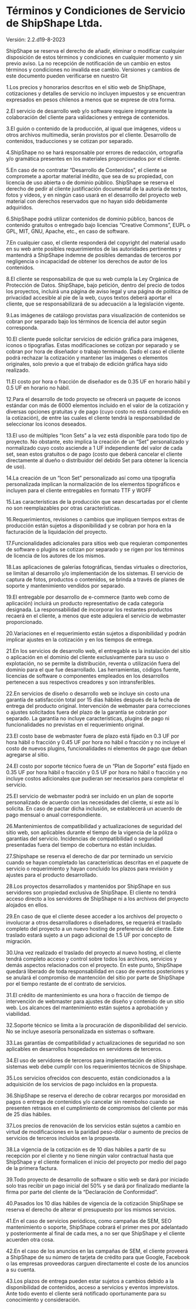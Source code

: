 # Términos y Condiciones de Servicio de ShipShape Ltda.

Versión: 2.2.d19-8-2023

ShipShape se reserva el derecho de añadir, eliminar o modificar cualquier disposición de estos términos y condiciones en cualquier momento y sin previo aviso. La no recepción de notificación de un cambio en estos términos y condiciones no invalida ese cambio. Versiones y cambios de este documento pueden verificarse en nuestro Git

1.Los precios y honorarios descritos en el sitio web de ShipShape, cotizaciones y detalles de servicio no incluyen impuestos y se encuentran expresados en pesos chilenos a menos que se exprese de otra forma.

2.El servicio de desarrollo web y/o software requiere íntegramente la colaboración del cliente para validaciones y entrega de contenidos.

3.El guión o contenido de la producción, al igual que imágenes, videos u otros archivos multimedia, serán provistos por el cliente. Desarrollo de contenidos, traducciones y se cotizan por separado.

4.ShipShape no se hará responsable por errores de redacción, ortografía y/o gramática presentes en los materiales proporcionados por el cliente.

5.En caso de no contratar “Desarrollo de Contenidos”, el cliente se compromete a aportar material inédito, que sea de su propiedad, con licencia de uso abierta o de dominio público. ShipShape se reserva el derecho de pedir al cliente justificación documental de la autoría de textos, fotos y vídeos, y en ningún caso usará en el desarrollo del proyecto web material con derechos reservados que no hayan sido debidamente adquiridos.

6.ShipShape podrá utilizar contenidos de dominio público, bancos de contenido gratuitos o entregado bajo licencias “Creative Commons”, EUPL o GPL, MIT, GNU, Apache, etc., en caso de software.

7.En cualquier caso, el cliente responderá del copyright del material usado en su web ante posibles requerimientos de las autoridades pertinentes y mantendrá a ShipShape indemne de posibles demandas de terceros por negligencia o incapacidad de obtener los derechos de autor de los contenidos.

8.El cliente se responsabiliza de que su web cumpla la Ley Orgánica de Protección de Datos. ShipShape, bajo petición, dentro del precio de todos los proyectos, incluirá una página de aviso legal y una página de política de privacidad accesible al pie de la web, cuyos textos deberá aportar el cliente, que se responsabilizará de su adecuación a la legislación vigente.

9.Las imágenes de catálogo provistas para visualización de contenidos se cobran por separado bajo los términos de licencia del autor según corresponda.

10.El cliente puede solicitar servicios de edición gráfica para imágenes, iconos o tipografías. Estas modificaciones se cotizan por separado y se cobran por hora de diseñador o trabajo terminado. Dado el caso el cliente podrá rechazar la cotización y mantener las imágenes o elementos originales, solo previo a que el trabajo de edición gráfica haya sido realizado.

11.El costo por hora o fracción de diseñador es de 0.35 UF en horario hábil y 0.5 UF en horario no hábil.

12.Para el desarrollo de todo proyecto se ofrecerá un paquete de iconos estándar con más de 6000 elementos incluido en el valor de la cotización y diversas opciones gratuitas y de pago (cuyo costo no está comprendido en la cotización), de entre las cuales el cliente tendrá la responsabilidad de seleccionar los iconos deseados.

13.El uso de múltiples “Icon Sets” a la vez está disponible para todo tipo de proyecto. No obstante, esto implica la creación de un “Set” personalizado y normalizado cuyo costo asciende a 1 UF independiente del valor de cada set, sean estos gratuitos o de pago (costo que deberá cancelar el cliente directamente al dueño o distribuidor del debido Set para obtener la licencia de uso).

14.La creación de un “Icon Set” personalizado así como una tipografía personalizada implican la normalización de los elementos tipográficos e incluyen para el cliente entregables en formato TTF y WOFF

15.Las características de la producción que sean descartadas por el cliente no son reemplazables por otras características.

16.Requerimientos, revisiones o cambios que impliquen tiempos extras de producción están sujetos a disponibilidad y se cobran por hora en la facturación de la liquidación del proyecto.

17.Funcionalidades adicionales para sitios web que requieran componentes de software o plugins se cotizan por separado y se rigen por los términos de licencia de los autores de los mismos.

18.Las aplicaciones de galerías fotográficas, tiendas virtuales o directorios, se limitan al desarrollo y/o implementación de los sistemas. El servicio de captura de fotos, productos o contenidos, se brinda a través de planes de soporte y mantenimiento vendidos por separado.

19.El entregable por desarrollo de e-commerce (tanto web como de aplicación) incluirá un producto representativo de cada categoría designada. La responsabilidad de incorporar los restantes productos recaerá en el cliente, a menos que este adquiera el servicio de webmaster proporcionado.

20.Variaciones en el requerimiento están sujetos a disponibilidad y podrán implicar ajustes en la cotización y en los tiempos de entrega.

21.En los servicios de desarrollo web, el entregable es la instalación del sitio o aplicación en el dominio del cliente exclusivamente para su uso o explotación, no se permite la distribución, reventa o utilización fuera del dominio para el que fue desarrollado. Las herramientas, códigos fuente, licencias de software o componentes empleados en los desarrollos pertenecen a sus respectivos creadores y son intransferibles.

22.En servicios de diseño o desarrollo web se incluye sin costo una garantía de satisfacción total por 15 días hábiles después de la fecha de entrega del producto original. Intervención de webmaster para correcciones o ajustes solicitados fuera del plazo de la garantía se cobrarán por separado. La garantía no incluye características, plugins de pago ni funcionalidades no previstas en el requerimiento original.

23.El costo base de webmaster fuera de plazo está fijado en 0.3 UF por hora hábil o fracción y 0.45 UF por hora no hábil o fracción y no incluye el costo de nuevos plugins, funcionalidades ni elementos de pago que deban agregarse al sitio.

24.El costo por soporte técnico fuera de un “Plan de Soporte” está fijado en 0.35 UF por hora hábil o fracción y 0.5 UF por hora no hábil o fracción y no incluye costos adicionales que pudieran ser necesarios para completar el servicio.

25.El servicio de webmaster podrá ser incluido en un plan de soporte personalizado de acuerdo con las necesidades del cliente, si este así lo solicita. En caso de pactar dicha inclusión, se establecerá un acuerdo de pago mensual o anual correspondiente.

26.Mantenimientos de compatibilidad y actualizaciones de seguridad del sitio web, son aplicables durante el tiempo de la vigencia de la póliza o garantías del servicio. Incidencias de compatibilidad o seguridad presentadas fuera del tiempo de cobertura no están incluidas.

27.Shipshape se reserva el derecho de dar por terminado un servicio cuando se hayan completado las características descritas en el paquete de servicio o requerimiento y hayan concluido los plazos para revisión y ajustes para el producto desarrollado.

28.Los proyectos desarrollados y mantenidos por ShipShape en sus servidores son propiedad exclusiva de ShipShape. El cliente no tendrá acceso directo a los servidores de ShipShape ni a los archivos del proyecto alojados en ellos.

29.En caso de que el cliente desee acceder a los archivos del proyecto o involucrar a otros desarrolladores o diseñadores, se requerirá el traslado completo del proyecto a un nuevo hosting de preferencia del cliente. Este traslado estará sujeto a un pago adicional de 1.5 UF por concepto de migración.

30.Una vez realizado el traslado del proyecto al nuevo hosting, el cliente tendrá completo acceso y control sobre todos los archivos, servicios y demás aspectos relacionados con el proyecto. En este punto, ShipShape quedará liberado de toda responsabilidad en caso de eventos posteriores y se anulará el compromiso de mantención del sitio por parte de ShipShape por el tiempo restante de el contrato de servicios.

31.El crédito de mantenimiento es una hora o fracción de tiempo de intervención de webmaster para ajustes de diseño y contenido de un sitio web. Los alcances del mantenimiento están sujetos a aprobación y viabilidad.

32.Soporte técnico se limita a la procuración de disponibilidad del servicio. No se incluye asesoría personalizada en sistemas o software.

33.Las garantías de compatibilidad y actualizaciones de seguridad no son aplicables en desarrollos hospedados en servidores de terceros.

34.El uso de servidores de terceros para implementación de sitios o sistemas web debe cumplir con los requerimientos técnicos de Shipshape.

35.Los servicios ofrecidos con descuento, están condicionados a la adquisición de los servicios de pago incluidos en la propuesta.

36.ShipShape se reserva el derecho de cobrar recargos por morosidad en pagos o entrega de contenidos y/o cancelar sin reembolso cuando se presenten retrasos en el cumplimiento de compromisos del cliente por más de 25 días hábiles.

37.Los precios de renovación de los servicios están sujetos a cambio en virtud de modificaciones en la paridad peso-dólar o aumento de precios de servicios de terceros incluidos en la propuesta.

38.La vigencia de la cotización es de 10 días hábiles a partir de su recepción por el cliente y no tiene ningún valor contractual hasta que ShipShape y el cliente formalicen el inicio del proyecto por medio del pago de la primera factura.

39.Todo proyecto de desarrollo de software o sitio web se dará por iniciado solo tras recibir un pago inicial del 50% y se dará por finalizado mediante la firma por parte del cliente de la “Declaración de Conformidad”.

40.Pasados los 10 días hábiles de vigencia de la cotización ShipShape se reserva el derecho de alterar el presupuesto por los mismos servicios.

41.En el caso de servicios periódicos, como campañas de SEM, SEO mantenimiento o soporte, ShipShape cobrará el primer mes por adelantado y posteriormente al final de cada mes, a no ser que ShipShape y el cliente acuerden otra cosa.

42.En el caso de los anuncios en las campañas de SEM, el cliente proveerá a ShipShape de su número de tarjeta de crédito para que Google, Facebook o las empresas proveedoras carguen directamente el coste de los anuncios a su cuenta.

43.Los plazos de entrega pueden estar sujetos a cambios debido a la disponibilidad de contenidos, acceso a servicios y eventos imprevistos. Ante todo evento el cliente será notificado oportunamente para su conocimiento y consideración.
